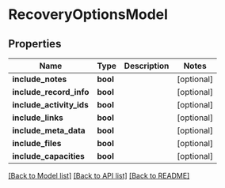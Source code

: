 # RecoveryOptionsModel

## Properties
Name | Type | Description | Notes
------------ | ------------- | ------------- | -------------
**include_notes** | **bool** |  | [optional] 
**include_record_info** | **bool** |  | [optional] 
**include_activity_ids** | **bool** |  | [optional] 
**include_links** | **bool** |  | [optional] 
**include_meta_data** | **bool** |  | [optional] 
**include_files** | **bool** |  | [optional] 
**include_capacities** | **bool** |  | [optional] 

[[Back to Model list]](../README.md#documentation-for-models) [[Back to API list]](../README.md#documentation-for-api-endpoints) [[Back to README]](../README.md)


